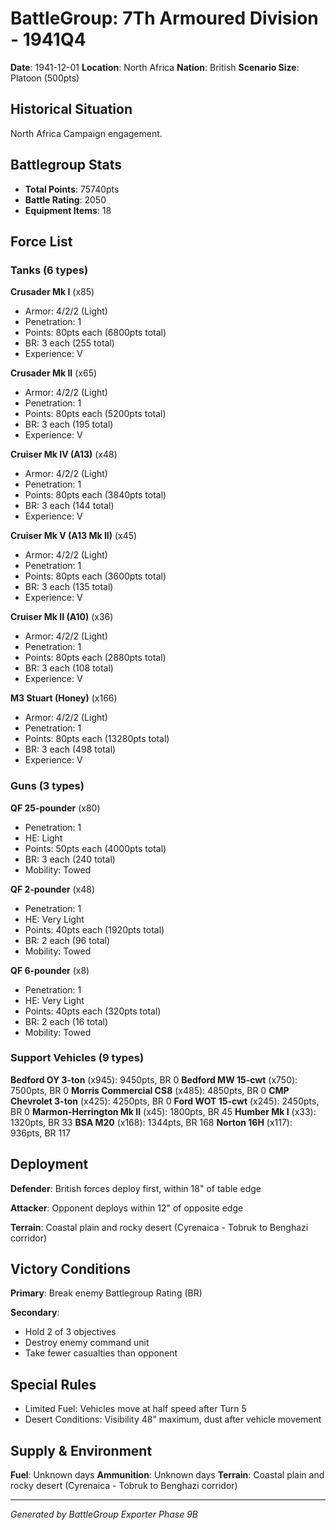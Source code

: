 # BattleGroup: 7Th Armoured Division - 1941Q4

**Date**: 1941-12-01
**Location**: North Africa
**Nation**: British
**Scenario Size**: Platoon (500pts)

## Historical Situation

North Africa Campaign engagement.

## Battlegroup Stats

- **Total Points**: 75740pts
- **Battle Rating**: 2050
- **Equipment Items**: 18

## Force List

### Tanks (6 types)

**Crusader Mk I** (x85)
- Armor: 4/2/2 (Light)
- Penetration: 1
- Points: 80pts each (6800pts total)
- BR: 3 each (255 total)
- Experience: V

**Crusader Mk II** (x65)
- Armor: 4/2/2 (Light)
- Penetration: 1
- Points: 80pts each (5200pts total)
- BR: 3 each (195 total)
- Experience: V

**Cruiser Mk IV (A13)** (x48)
- Armor: 4/2/2 (Light)
- Penetration: 1
- Points: 80pts each (3840pts total)
- BR: 3 each (144 total)
- Experience: V

**Cruiser Mk V (A13 Mk II)** (x45)
- Armor: 4/2/2 (Light)
- Penetration: 1
- Points: 80pts each (3600pts total)
- BR: 3 each (135 total)
- Experience: V

**Cruiser Mk II (A10)** (x36)
- Armor: 4/2/2 (Light)
- Penetration: 1
- Points: 80pts each (2880pts total)
- BR: 3 each (108 total)
- Experience: V

**M3 Stuart (Honey)** (x166)
- Armor: 4/2/2 (Light)
- Penetration: 1
- Points: 80pts each (13280pts total)
- BR: 3 each (498 total)
- Experience: V

### Guns (3 types)

**QF 25-pounder** (x80)
- Penetration: 1
- HE: Light
- Points: 50pts each (4000pts total)
- BR: 3 each (240 total)
- Mobility: Towed

**QF 2-pounder** (x48)
- Penetration: 1
- HE: Very Light
- Points: 40pts each (1920pts total)
- BR: 2 each (96 total)
- Mobility: Towed

**QF 6-pounder** (x8)
- Penetration: 1
- HE: Very Light
- Points: 40pts each (320pts total)
- BR: 2 each (16 total)
- Mobility: Towed

### Support Vehicles (9 types)

**Bedford OY 3-ton** (x945): 9450pts, BR 0
**Bedford MW 15-cwt** (x750): 7500pts, BR 0
**Morris Commercial CS8** (x485): 4850pts, BR 0
**CMP Chevrolet 3-ton** (x425): 4250pts, BR 0
**Ford WOT 15-cwt** (x245): 2450pts, BR 0
**Marmon-Herrington Mk II** (x45): 1800pts, BR 45
**Humber Mk I** (x33): 1320pts, BR 33
**BSA M20** (x168): 1344pts, BR 168
**Norton 16H** (x117): 936pts, BR 117

## Deployment

**Defender**: British forces deploy first, within 18" of table edge

**Attacker**: Opponent deploys within 12" of opposite edge

**Terrain**: Coastal plain and rocky desert (Cyrenaica - Tobruk to Benghazi corridor)

## Victory Conditions

**Primary**: Break enemy Battlegroup Rating (BR)

**Secondary**:
- Hold 2 of 3 objectives
- Destroy enemy command unit
- Take fewer casualties than opponent

## Special Rules

- Limited Fuel: Vehicles move at half speed after Turn 5
- Desert Conditions: Visibility 48" maximum, dust after vehicle movement

## Supply & Environment

**Fuel**: Unknown days
**Ammunition**: Unknown days
**Terrain**: Coastal plain and rocky desert (Cyrenaica - Tobruk to Benghazi corridor)

---

*Generated by BattleGroup Exporter Phase 9B*
